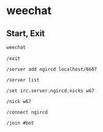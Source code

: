 # weechat

## Start, Exit

```bash
weechat
```

```weechat
/exit
```

```weechat
/server add ngircd localhost/6667
```

```weechat
/server list
```

```weechat
/set irc.server.ngircd.nicks w67
```

```weechat
/nick w67
```

```weechat
/connect ngircd
```

```weechat
/join #bot
```
